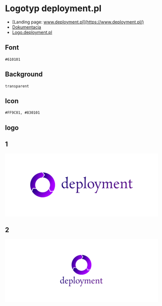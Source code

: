 # Logotyp deployment.pl
+ [Landing page: www.deployment.pl](https://www.deployment.pl/)
+ [Dokumentacja](https://docs.deployment.pl/)
+ [Logo.deployment.pl](https://logo.deployment.pl/)



## Font
  
    #610101


## Background

    transparent

## Icon
     
    #FF9C01, #830101
    
    
## logo


## 1
![1/cover.png](1/cover.png)

## 2
![2/cover.png](2/cover.png)
